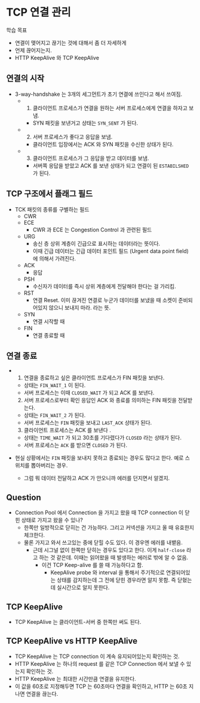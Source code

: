 # TCP 연결 관리 

학습 목표 
- 연결이 맺어지고 끊기는 것에 대해서 좀 더 자세하게 
- 언제 끊어지는지. 
- HTTP KeepAlive 와 TCP KeepAlive

## 연결의 시작 

- 3-way-handshake 는 3개의 세그먼트가 초기 연결에 쓰인다고 해서 쓰여짐.
  - 1) 클라이언트 프로세스가 연결을 원하는 서버 프로세스에게 연결을 하자고 보냄.
    - SYN 패킷을 보낸거고 상태는 `SYN_SENT` 가 된다. 
  - 2) 서버 프로세스가 좋다고 응답을 보냄. 
    - 클라이언트 입장에서는 ACK 와 SYN 패킷을 수신한 상태가 된다. 
  - 3) 클라이언트 프로세스가 그 응답을 받고 데이터를 보냄.
    - 서버쪽 응답을 받았고 ACK 를 보낸 상태가 되고 연결이 된 `ESTABILSHED` 가 된다. 

## TCP 구조에서 플래그 필드

- TCK 패킷의 종류를 구별하는 필드  
  - CWR
  - ECE
    - CWR 과 ECE 는 Congestion Control 과 관련된 필드 
  - URG
    - 송신 층 상위 계층이 긴급으로 표시하는 데이터라는 뜻이다.
    - 이때 긴급 데이터는 긴급 데이터 포인트 필드 (Urgent data point field) 에 의해서 가려진다. 
  - ACK
    - 응답 
  - PSH
    - 수신자가 데이터를 즉시 상위 계층에게 전달해야 한다는 걸 가리킴. 
  - RST
    - 연결 Reset. 이미 끊겨진 연결로 누군가 데이터를 보냈을 때 소켓이 준비되어있지 않으니 보내지 마라. 라는 뜻.  
  - SYN
    - 연결 시작할 때 
  - FIN 
    - 연결 종료할 때 

## 연결 종료 

- 1) 연결을 종료하고 싶은 클라이언트 프로세스가 FIN 패킷을 보낸다. 
  - 상태는 `FIN_WAIT_1` 이 된다. 
  - 서버 프로세스는 이때 `CLOSED_WAIT` 가 되고 ACK 를 보낸다. 
  2) 서버 프로세스로부터 확인 응답인 ACK 와 종료를 의미하는 FIN 패킷을 전달받는다. 
  - 상태는 `FIN_WAIT_2` 가 된다. 
  - 서버 프로세스는 `FIN` 패킷을 보내고 `LAST_ACK` 상태가 된다.
  3) 클라이언트 프로세스는 ACK 를 보낸다 .
  - 상태는 `TIME_WAIT` 가 되고 30초를 기다렸다가 `CLOSED` 라는 상태가 된다.
  - 서버 프로세스는 `ACK` 를 받으면 `CLOSED` 가 된다. 

- 현실 상황에서는 `FIN` 패킷을 보내지 못하고 종료되는 경우도 많다고 한다. 예로 스위치를 뽑아버리는 경우. 
  - 그럼 뭐 데이터 전달하고 ACK 가 안오니까 에러를 던지면서 알겠지.

## Question 

- Connection Pool 에서 Connection 을 가지고 왔을 때 TCP connection 이 닫힌 상태로 가지고 왔을 수 있나?
  - 한쪽만 일방적으로 닫히는 건 가능하다. 그리고 커넥션을 가지고 올 때 유효한지 체크한다.
  - 물론 가지고 와서 쓰고있는 중에 닫힐 수도 있다. 이 경우엔 에러를 내뱉음. 
    - 근데 시그널 없이 한쪽만 닫히는 경우도 있다고 한다. 이게 `half-close` 라고 하는 것 같은데. 이때는 읽어왔을 때 발생하는 에러로 밖에 알 수 없음.
      - 이건 TCP Keep-alive 를 쓸 때 가능하다고 함. 
        - KeepAlive probe 와 interval 을 통해서 주기적으로 연결되어있는 상태를 감지하는데 그 전에 닫힌 경우라면 알지 못함. 즉 닫혔는데 실시간으로 알지 못한다.  

## TCP KeepAlive 

- TCP KeepAlive 는 클라이언트-서버 중 한쪽만 써도 된다.

## TCP KeepAlive vs HTTP KeepAlive

- TCP KeepAlive 는 TCP connection 이 계속 유지되어있는지 확인하는 것.
- HTTP KeepAlive 는 하나의 request 를 같은 TCP Connection 에서 보낼 수 있는지 확인하는 것.
- HTTP KeepAlive 는 최대한 시간만큼 연결을 유지한다.
- 이 값을 60초로 지정해두면 TCP 는 60초마다 연결을 확인하고, HTTP 는 60초 지나면 연결을 끊는다. 
